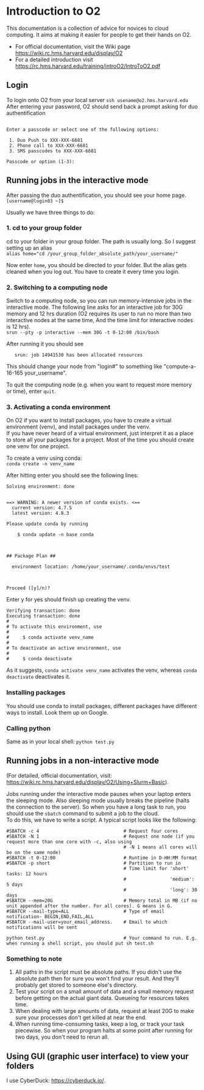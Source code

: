 # Introduction to O2
This documentation is a collection of advice for novices to cloud computing. It aims at making it easier for people to get their hands on O2.

- For official documentation, visit the Wiki page https://wiki.rc.hms.harvard.edu/display/O2
- For a detailed introduction visit https://rc.hms.harvard.edu/training/introO2/IntroToO2.pdf

## Login
To login onto O2 from your local server
```ssh usename@o2.hms.harvard.edu```
After entering your password, O2 should send back a prompt asking for duo authentification
```Duo two-factor login for yih798

Enter a passcode or select one of the following options:

 1. Duo Push to XXX-XXX-6681
 2. Phone call to XXX-XXX-6681
 3. SMS passcodes to XXX-XXX-6681

Passcode or option (1-3): 
```

## Running jobs in the interactive mode
After passing the duo authentification, you should see your home page.\
```[username@login03 ~]$ ```

Usually we have three things to do:
### 1. cd to your group folder
cd to your folder in your group folder. The path is usually long. So I suggest setting up an alias\
```alias home="cd /your_group_folder_absolute_path/your_username/"```

Now enter ```home```, you should be directed to your folder. But the alias gets cleaned when you log out. You have to create it every time you login.

### 2. Switching to a computing node
Switch to a computing node, so you can run memory-intensive jobs in the interactive mode.
The following line asks for an interactive job for 30G memory and 12 hrs duration (O2 requires its user to run no more than two interactive nodes at the same time, And the time limit for interactive nodes is 12 hrs). \
```srun --pty -p interactive --mem 30G -t 0-12:00 /bin/bash```

After running it you should see
 ```srun: job 14941530 queued and waiting for resources
    srun: job 14941530 has been allocated resources
```
This should change your node from "login#" to something like "compute-a-16-165 your_username".

To quit the computing node (e.g. when you want to request more memory or time), enter ```quit```.

### 3. Activating a conda environment 
On O2 if you want to install packages, you have to create a virtual environment (venv), and install packages under the venv.\
If you have never heard of a virtual environment, just interpret it as a place to store all your packages for a project.  Most of the time you should create one venv for one project.

To create a venv using conda:\
```conda create -n venv_name```

After hitting enter you should see the following lines:
```Collecting package metadata (current_repodata.json): done
Solving environment: done


==> WARNING: A newer version of conda exists. <==
  current version: 4.7.5
  latest version: 4.8.3

Please update conda by running

    $ conda update -n base conda



## Package Plan ##

  environment location: /home/your_username/.conda/envs/test



Proceed ([y]/n)? 
```
Enter y for yes should finish up creating the venv.
```Preparing transaction: done
Verifying transaction: done
Executing transaction: done
#
# To activate this environment, use
#
#     $ conda activate venv_name
#
# To deactivate an active environment, use
#
#     $ conda deactivate
```
As it suggests, ```conda activate venv_name``` activates the venv, whereas ```conda deactivate``` deactivates it.

### Installing packages 
You should use conda to install packages, different packages have different ways to install. Look them up on Google.

### Calling python
Same as in your local shell: ```python test.py```

## Running jobs in a non-interactive mode
(For detailed, official documentation, visit: https://wiki.rc.hms.harvard.edu/display/O2/Using+Slurm+Basic).

Jobs running under the interactive mode pauses when your laptop enters the sleeping mode. Also sleeping mode usually breaks the pipeline (halts the connection to the server). So when you have a long task to run, you should use the ```sbatch``` command to submit a job to the cloud.\
To do this, we have to write a script. A typical script looks like the following:
```#!/bin/bash
#SBATCH -c 4                               # Request four cores
#SBATCH -N 1                               # Request one node (if you request more than one core with -c, also using
                                           # -N 1 means all cores will be on the same node)
#SBATCH -t 0-12:00                         # Runtime in D-HH:MM format
#SBATCH -p short                           # Partition to run in
                                           # Time limit for 'short' tasks: 12 hours
                                           #                'medium': 5 days
                                           #                'long': 30 days
#SBATCH --mem=20G                          # Memory total in MB (if no unit appended after the number. For all cores). G means in G.
#SBATCH --mail-type=ALL                    # Type of email notification- BEGIN,END,FAIL,ALL
#SBATCH --mail-user=your_email_address.    # Email to which notifications will be sent

python test.py                             # Your command to run. E.g. when running a shell script, you should put sh test.sh                                                 
```

### Something to note
1. All paths in the script must be absolute paths. If you didn't use the absolute path then for sure you won't find your result. And they'll probably get stored to someone else's directory.
2. Test your script on a small amount of data and a small memory request before getting on the actual giant data. Queueing for resources takes time.
3. When dealing with large amounts of data, request at least 20G to make sure your processes don't get killed at near the end.
4. When running time-consuming tasks, keep a log, or track your task piecewise. So when your program halts at some point after running for two days, you don't need to rerun all.

## Using GUI (graphic user interface) to view your folders
I use CyberDuck: https://cyberduck.io/.
